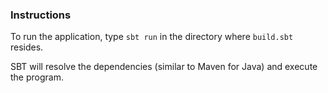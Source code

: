 ### Instructions

To run the application, type `sbt run` in the directory where `build.sbt` resides.

SBT will resolve the dependencies (similar to Maven for Java) and execute the program.
